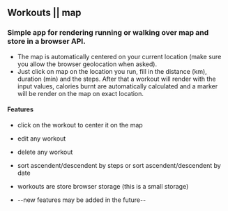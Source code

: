 ## Workouts || map

### Simple app for rendering running or walking over map and store in a browser API.
* The map is automatically centered on your current location (make sure you allow the browser geolocation when asked).
* Just click on map on the location you run, fill in the distance (km), duration (min) and the steps. After that a workout will render with the input values, calories burnt are automatically calculated and a marker will be render on the map on exact location.

#### Features
* click on the workout to center it on the map
* edit any workout
* delete any workout
* sort ascendent/descendent by steps or sort ascendent/descendent by date
* workouts are store browser storage (this is a small storage)

* --new features may be added in the future--
